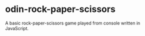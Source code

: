 # odin-rock-paper-scissors
A basic rock-paper-scissors game played from console written in JavaScript.
